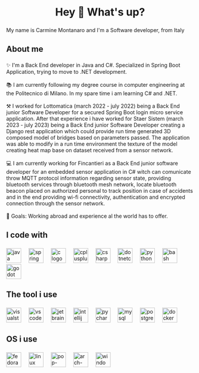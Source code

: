 <h1 align="center">Hey 👋 What's up?</h1>

###

<p align="left">My name is Carmine Montanaro and I'm a Software developer, from Italy</p>

###

<h2 align="left">About me</h2>

###

<p align="left">✨ I'm a Back End developer in Java and C#. Specialized in Spring Boot Application, trying to move to .NET development.<br><br>📚 I am currently following my degree course in computer engineering at the Politecnico di Milano. In my spare time i am learning C# and .NET.<br><br>⚒️ I worked for Lottomatica (march 2022 - july 2022) being a Back End junior Software Developer for a secured Spring Boot login micro service application. After that experience i have worked for Staer Sistem (march 2023 - july 2023) being a Back End junior Software Developer creating a Django rest application which could provide run time generated 3D composed model of bridges based on parameters passed. The application was able to modify in a run time environment the texture of the model creating heat map base on dataset received from a sensor network.<br><br>💻 I am currently working for Fincantieri as a Back End junior software developer for an embedded  sensor application in C# witch can comunicate throw MQTT protocol information regarding sensor state, providing bluetooth services through bluetooth  mesh network, locate bluetooth beacon placed on authorized personal to track position in case of accidents and in the end providing wi-fi connectivity, authentication and encrypted connection through the sensor network.<br><br>🎯 Goals: Working abroad and experience al the world has to offer.</p>

###

<h2 align="left">I code with</h2>

###

<div align="left">
  <img src="https://cdn.jsdelivr.net/gh/devicons/devicon/icons/java/java-original.svg" height="40" alt="java logo"  />
  <img width="12" />
  <img src="https://cdn.jsdelivr.net/gh/devicons/devicon/icons/spring/spring-original.svg" height="40" alt="spring logo"  />
  <img width="12" />
  <img src="https://cdn.jsdelivr.net/gh/devicons/devicon/icons/c/c-original.svg" height="40" alt="c logo"  />
  <img width="12" />
  <img src="https://cdn.jsdelivr.net/gh/devicons/devicon/icons/cplusplus/cplusplus-original.svg" height="40" alt="cplusplus logo"  />
  <img width="12" />
  <img src="https://cdn.jsdelivr.net/gh/devicons/devicon/icons/csharp/csharp-original.svg" height="40" alt="csharp logo"  />
  <img width="12" />
  <img src="https://cdn.jsdelivr.net/gh/devicons/devicon/icons/dotnetcore/dotnetcore-original.svg" height="40" alt="dotnetcore logo"  />
  <img width="12" />
  <img src="https://cdn.jsdelivr.net/gh/devicons/devicon/icons/python/python-original.svg" height="40" alt="python logo"  />
  <img width="12" />
  <img src="https://cdn.jsdelivr.net/gh/devicons/devicon/icons/bash/bash-original.svg" height="40" alt="bash logo"  />
  <img width="12" />
  <img src="https://cdn.jsdelivr.net/gh/devicons/devicon/icons/godot/godot-original.svg" height="40" alt="godot logo"  />
</div>

###

<h2 align="left">The tool i use</h2>

###

<div align="left">
  <img src="https://cdn.jsdelivr.net/gh/devicons/devicon/icons/visualstudio/visualstudio-plain.svg" height="40" alt="visualstudio logo"  />
  <img width="12" />
  <img src="https://cdn.jsdelivr.net/gh/devicons/devicon/icons/vscode/vscode-original.svg" height="40" alt="vscode logo"  />
  <img width="12" />
  <img src="https://cdn.jsdelivr.net/gh/devicons/devicon/icons/jetbrains/jetbrains-original.svg" height="40" alt="jetbrains logo"  />
  <img width="12" />
  <img src="https://cdn.jsdelivr.net/gh/devicons/devicon/icons/intellij/intellij-original.svg" height="40" alt="intellij logo"  />
  <img width="12" />
  <img src="https://cdn.jsdelivr.net/gh/devicons/devicon/icons/pycharm/pycharm-original.svg" height="40" alt="pycharm logo"  />
  <img width="12" />
  <img src="https://cdn.jsdelivr.net/gh/devicons/devicon/icons/mysql/mysql-original.svg" height="40" alt="mysql logo"  />
  <img width="12" />
  <img src="https://cdn.jsdelivr.net/gh/devicons/devicon/icons/postgresql/postgresql-original.svg" height="40" alt="postgresql logo"  />
  <img width="12" />
  <img src="https://cdn.jsdelivr.net/gh/devicons/devicon/icons/docker/docker-original.svg" height="40" alt="docker logo"  />
</div>

###

<h2 align="left">OS i use</h2>

###

<div align="left">
  <img src="https://cdn.simpleicons.org/fedora/51A2DA" height="40" alt="fedora logo"  />
  <img width="12" />
  <img src="https://cdn.jsdelivr.net/gh/devicons/devicon/icons/linux/linux-original.svg" height="40" alt="linux logo"  />
  <img width="12" />
  <img src="https://img.icons8.com/fluency/48/pop-os-logo.png" height="40 "alt="pop-os-logo"/>
  <img width="12" />
  <img src="https://img.icons8.com/material-outlined/24/arch-linux.png" height="40" alt="arch-linux"/>
  <img width="12" />
  <img src="https://img.icons8.com/fluency/48/windows-11.png" height="40" alt="windows-11"  />
</div>

###
